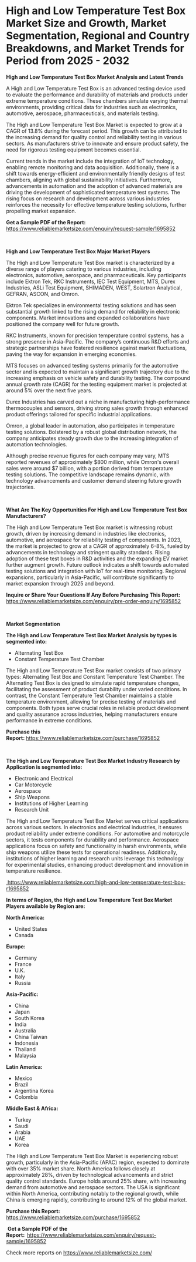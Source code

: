 <p><h1>High and Low Temperature Test Box Market Size and Growth, Market Segmentation, Regional and Country Breakdowns, and Market Trends for Period from 2025 -  2032</h1></p><p><strong>High and Low Temperature Test Box Market Analysis and Latest Trends</strong></p>
<p><p>A High and Low Temperature Test Box is an advanced testing device used to evaluate the performance and durability of materials and products under extreme temperature conditions. These chambers simulate varying thermal environments, providing critical data for industries such as electronics, automotive, aerospace, pharmaceuticals, and materials testing. </p><p>The High and Low Temperature Test Box Market is expected to grow at a CAGR of 13.8% during the forecast period. This growth can be attributed to the increasing demand for quality control and reliability testing in various sectors. As manufacturers strive to innovate and ensure product safety, the need for rigorous testing equipment becomes essential. </p><p>Current trends in the market include the integration of IoT technology, enabling remote monitoring and data acquisition. Additionally, there is a shift towards energy-efficient and environmentally friendly designs of test chambers, aligning with global sustainability initiatives. Furthermore, advancements in automation and the adoption of advanced materials are driving the development of sophisticated temperature test systems. The rising focus on research and development across various industries reinforces the necessity for effective temperature testing solutions, further propelling market expansion.</p></p>
<p><strong>Get a Sample PDF of the Report:&nbsp;</strong> <a href="https://www.reliablemarketsize.com/enquiry/request-sample/1695852?utm_campaign=1888&utm_medium=2&utm_source=Github&utm_content=ia&utm_term=08012025&utm_id=high-and-low-temperature-test-box">https://www.reliablemarketsize.com/enquiry/request-sample/1695852</a></p>
<p>&nbsp;</p>
<p><strong>High and Low Temperature Test Box Major Market Players</strong></p>
<p><p>The High and Low Temperature Test Box market is characterized by a diverse range of players catering to various industries, including electronics, automotive, aerospace, and pharmaceuticals. Key participants include Ektron Tek, RKC Instruments, IEC Test Equipment, MTS, Durex Industries, ASLi Test Equipment, SHIMADEN, WEST, Solartron Analytical, GEFRAN, ASCON, and Omron.</p><p>Ektron Tek specializes in environmental testing solutions and has seen substantial growth linked to the rising demand for reliability in electronic components. Market innovations and expanded collaborations have positioned the company well for future growth.</p><p>RKC Instruments, known for precision temperature control systems, has a strong presence in Asia-Pacific. The company’s continuous R&D efforts and strategic partnerships have fostered resilience against market fluctuations, paving the way for expansion in emerging economies.</p><p>MTS focuses on advanced testing systems primarily for the automotive sector and is expected to maintain a significant growth trajectory due to the increasing emphasis on vehicle safety and durability testing. The compound annual growth rate (CAGR) for the testing equipment market is projected at around 5% over the next five years.</p><p>Durex Industries has carved out a niche in manufacturing high-performance thermocouples and sensors, driving strong sales growth through enhanced product offerings tailored for specific industrial applications.</p><p>Omron, a global leader in automation, also participates in temperature testing solutions. Bolstered by a robust global distribution network, the company anticipates steady growth due to the increasing integration of automation technologies.</p><p>Although precise revenue figures for each company may vary, MTS reported revenues of approximately $800 million, while Omron's overall sales were around $7 billion, with a portion derived from temperature testing solutions. The competitive landscape remains dynamic, with technology advancements and customer demand steering future growth trajectories.</p></p>
<p>&nbsp;</p>
<p><strong>What Are The Key Opportunities For High and Low Temperature Test Box Manufacturers?</strong></p>
<p><p>The High and Low Temperature Test Box market is witnessing robust growth, driven by increasing demand in industries like electronics, automotive, and aerospace for reliability testing of components. In 2023, the market is projected to grow at a CAGR of approximately 6-8%, fueled by advancements in technology and stringent quality standards. Rising adoption of these test boxes in R&D activities and the expanding EV market further augment growth. Future outlook indicates a shift towards automated testing solutions and integration with IoT for real-time monitoring. Regional expansions, particularly in Asia-Pacific, will contribute significantly to market expansion through 2025 and beyond.</p></p>
<p><strong>Inquire or Share Your Questions If Any Before Purchasing This Report:</strong> <a href="https://www.reliablemarketsize.com/enquiry/pre-order-enquiry/1695852?utm_campaign=1888&utm_medium=2&utm_source=Github&utm_content=ia&utm_term=08012025&utm_id=high-and-low-temperature-test-box">https://www.reliablemarketsize.com/enquiry/pre-order-enquiry/1695852</a></p>
<p>&nbsp;</p>
<p><strong>Market Segmentation</strong></p>
<p><strong>The High and Low Temperature Test Box Market Analysis by types is segmented into:</strong></p>
<p><ul><li>Alternating Test Box</li><li>Constant Temperature Test Chamber</li></ul></p>
<p><p>The High and Low Temperature Test Box market consists of two primary types: Alternating Test Box and Constant Temperature Test Chamber. The Alternating Test Box is designed to simulate rapid temperature changes, facilitating the assessment of product durability under varied conditions. In contrast, the Constant Temperature Test Chamber maintains a stable temperature environment, allowing for precise testing of materials and components. Both types serve crucial roles in reliable product development and quality assurance across industries, helping manufacturers ensure performance in extreme conditions.</p></p>
<p><strong>Purchase this Report:&nbsp;</strong><a href="https://www.reliablemarketsize.com/purchase/1695852?utm_campaign=1888&utm_medium=2&utm_source=Github&utm_content=ia&utm_term=08012025&utm_id=high-and-low-temperature-test-box">https://www.reliablemarketsize.com/purchase/1695852</a></p>
<p>&nbsp;</p>
<p><strong>The High and Low Temperature Test Box Market Industry Research by Application is segmented into:</strong></p>
<p><ul><li>Electronic and Electrical</li><li>Car Motorcycle</li><li>Aerospace</li><li>Ship Weapons</li><li>Institutions of Higher Learning</li><li>Research Unit</li></ul></p>
<p><p>The High and Low Temperature Test Box Market serves critical applications across various sectors. In electronics and electrical industries, it ensures product reliability under extreme conditions. For automotive and motorcycle sectors, it tests components for durability and performance. Aerospace applications focus on safety and functionality in harsh environments, while ship weapons utilize these tests for operational readiness. Additionally, institutions of higher learning and research units leverage this technology for experimental studies, enhancing product development and innovation in temperature resilience.</p></p>
<p><a href="https://www.reliablemarketsize.com/high-and-low-temperature-test-box-r1695852?utm_campaign=1888&utm_medium=2&utm_source=Github&utm_content=ia&utm_term=08012025&utm_id=high-and-low-temperature-test-box">&nbsp;https://www.reliablemarketsize.com/high-and-low-temperature-test-box-r1695852</a></p>
<p><strong>In terms of Region, the High and Low Temperature Test Box Market Players available by Region are:</strong></p>
<p>
    <p> <strong> North America: </strong>
        <ul>
            <li>United States</li>
            <li>Canada</li>
        </ul>
        </p> 
    <p> <strong> Europe: </strong>
        <ul>
            <li>Germany</li>
            <li>France</li>
            <li>U.K.</li>
            <li>Italy</li>
            <li>Russia</li>
        </ul>
        </p> 
    <p> <strong> Asia-Pacific: </strong>
        <ul>
            <li>China</li>
            <li>Japan</li>
            <li>South Korea</li>
            <li>India</li>
            <li>Australia</li>
            <li>China Taiwan</li>
            <li>Indonesia</li>
            <li>Thailand</li>
            <li>Malaysia</li>
        </ul>
        </p> 
    <p> <strong> Latin America: </strong>
        <ul>
            <li>Mexico</li>
            <li>Brazil</li>
            <li>Argentina Korea</li>
            <li>Colombia</li>
        </ul>
        </p> 
    <p> <strong> Middle East & Africa: </strong>
        <ul>
            <li>Turkey</li>
            <li>Saudi</li>
            <li>Arabia</li>
            <li>UAE</li>
            <li>Korea</li>
        </ul>
    </p>
    </p>
<p><p>The High and Low Temperature Test Box Market is experiencing robust growth, particularly in the Asia-Pacific (APAC) region, expected to dominate with over 35% market share. North America follows closely at approximately 28%, driven by technological advancements and strict quality control standards. Europe holds around 25% share, with increasing demand from automotive and aerospace sectors. The USA is significant within North America, contributing notably to the regional growth, while China is emerging rapidly, contributing to around 12% of the global market.</p></p>
<p><strong>Purchase this Report: </strong><a href="https://www.reliablemarketsize.com/purchase/1695852?utm_campaign=1888&utm_medium=2&utm_source=Github&utm_content=ia&utm_term=08012025&utm_id=high-and-low-temperature-test-box">https://www.reliablemarketsize.com/purchase/1695852</a></p>
<p>&nbsp;<strong>Get a Sample PDF of the Report:&nbsp;&nbsp;</strong><a href="https://www.reliablemarketsize.com/enquiry/request-sample/1695852?utm_campaign=1888&utm_medium=2&utm_source=Github&utm_content=ia&utm_term=08012025&utm_id=high-and-low-temperature-test-box">https://www.reliablemarketsize.com/enquiry/request-sample/1695852</a></p>
<p><strong></strong></p>
<p>Check more reports on <a href="https://www.reliablemarketsize.com/?utm_campaign=1888&utm_medium=2&utm_source=Github&utm_content=ia&utm_term=08012025&utm_id=high-and-low-temperature-test-box">https://www.reliablemarketsize.com/</a></p>
